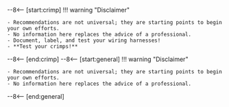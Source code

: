 --8<-- [start:crimp]
!!! warning "Disclaimer"

    - Recommendations are not universal; they are starting points to begin your own efforts.
    - No information here replaces the advice of a professional.
    - Document, label, and test your wiring harnesses!
    - **Test your crimps!**
--8<-- [end:crimp]
--8<-- [start:general]
!!! warning "Disclaimer"

    - Recommendations are not universal; they are starting points to begin your own efforts.
    - No information here replaces the advice of a professional.
--8<-- [end:general]
